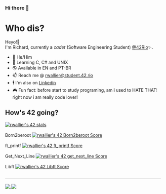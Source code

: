 ### Hi there 👋


# Who dis?
Heyo!👋 <br>
I'm Richard, currently a _cadet_ (Software Engineering Student) [@42Rio](https://42.rio/)✨.
*  🧔‍  He/Him
*  🧠   Learning C, C# and UNIX
*  🌎   Available in EN and PT-BR
*  📫   Reach me @ rwallier@student.42.rio 
*  🕴   I'm also on [Linkedin](https://www.linkedin.com/in/richard-wallier-batista-a2655a213/)
*  🎮   Fun fact: before start to study programing, am i used to HATE THAT! right now i am really code lover!

## How's 42 going?
<!--
<div>
  <a href="https://github.com/RichardWallier/42Cursus-libft"><img height="100" width="100" src="https://game.42sp.org.br/static/assets/achievements/libftm.png" ></a>
  <a href="https://github.com/RichardWallier/42Cursus-GetNextLine"><img height="100" width="100" src="https://game.42sp.org.br/static/assets/achievements/get_next_linem.png" ></a>
  <a href="https://github.com/RichardWallier/42Cursus-ft_printf"><img height="100" width="100" src="https://game.42sp.org.br/static/assets/achievements/ft_printfm.png"></a>
<div/>
-->

[![rwallier's 42 stats](https://badge42.vercel.app/api/v2/cl50cg02n000609l79iwrbtp4/stats?cursusId=21&coalitionId=piscine)](https://github.com/JaeSeoKim/badge42)
<br> <br/>
Born2beroot
[![rwallier's 42 Born2beroot Score](https://badge42.vercel.app/api/v2/cl50cg02n000609l79iwrbtp4/project/2599418)](https://github.com/JaeSeoKim/badge42)
<br> <br/>
ft_printf
[![rwallier's 42 ft_printf Score](https://badge42.vercel.app/api/v2/cl50cg02n000609l79iwrbtp4/project/2599417)](https://github.com/JaeSeoKim/badge42)
<br> <br/>
Get_Next_Line
[![rwallier's 42 get_next_line Score](https://badge42.vercel.app/api/v2/cl50cg02n000609l79iwrbtp4/project/2599416)](https://github.com/JaeSeoKim/badge42)
<br> <br/>
Libft
[![rwallier's 42 Libft Score](https://badge42.vercel.app/api/v2/cl50cg02n000609l79iwrbtp4/project/2581243)](https://github.com/JaeSeoKim/badge42)
<br> <br/>

---
<a href="https://github.com/RichardWallier/github-readme-stats">
  <img align="center" src="https://github-readme-stats.vercel.app/api?username=RichardWallier&show_icons=true&theme=dracula" />
</a>
<a href="https://github.com/RichardWallier/github-readme-stats">
  <img align="center" src="https://github-readme-stats.vercel.app/api/top-langs/?username=RichardWallier&show_icons=true&theme=dracula" />
</a>
<br> <br/>

